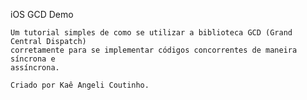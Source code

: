 iOS GCD Demo

    Um tutorial simples de como se utilizar a biblioteca GCD (Grand Central Dispatch)
    corretamente para se implementar códigos concorrentes de maneira síncrona e 
    assíncrona.

    Criado por Kaê Angeli Coutinho.
    